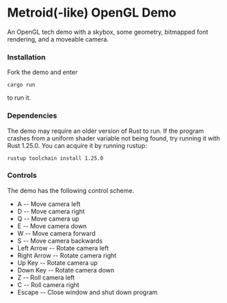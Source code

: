 # Metroid(-like) OpenGL Demo
An OpenGL tech demo with a skybox, some geometry, bitmapped font rendering, and a moveable camera.

### Installation
Fork the demo and enter
```
cargo run
```
to run it.

### Dependencies
The demo may require an older version of Rust to run. If the program crashes from a uniform shader variable not being found, try running it with Rust 1.25.0. You can acquire it by running rustup:
```
rustup toolchain install 1.25.0
```

### Controls
The demo has the following control scheme.
* A -- Move camera left
* D -- Move camera right
* Q -- Move camera up
* E -- Move camera down
* W -- Move camera forward
* S -- Move camera backwards
* Left Arrow -- Rotate camera left
* Right Arrow -- Rotate camera right
* Up Key -- Rotate camera up
* Down Key -- Rotate camera down
* Z -- Roll camera left
* C -- Roll camera right
* Escape -- Close window and shut down program
